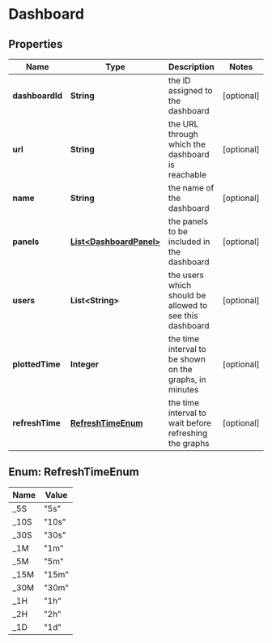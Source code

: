 # Dashboard

## Properties
Name | Type | Description | Notes
------------ | ------------- | ------------- | -------------
**dashboardId** | **String** | the ID assigned to the dashboard |  [optional]
**url** | **String** | the URL through which the dashboard is reachable |  [optional]
**name** | **String** | the name of the dashboard |  [optional]
**panels** | [**List&lt;DashboardPanel&gt;**](DashboardPanel.md) | the panels to be included in the dashboard |  [optional]
**users** | **List&lt;String&gt;** | the users which should be allowed to see this dashboard |  [optional]
**plottedTime** | **Integer** | the time interval to be shown on the graphs, in minutes |  [optional]
**refreshTime** | [**RefreshTimeEnum**](#RefreshTimeEnum) | the time interval to wait before refreshing the graphs |  [optional]

<a name="RefreshTimeEnum"></a>
## Enum: RefreshTimeEnum
Name | Value
---- | -----
_5S | &quot;5s&quot;
_10S | &quot;10s&quot;
_30S | &quot;30s&quot;
_1M | &quot;1m&quot;
_5M | &quot;5m&quot;
_15M | &quot;15m&quot;
_30M | &quot;30m&quot;
_1H | &quot;1h&quot;
_2H | &quot;2h&quot;
_1D | &quot;1d&quot;
